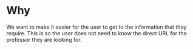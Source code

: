 # Why

We want to make it easier for the user to get to the information that they require. 
This is so the user does not need to know the direct URL for the professor they are looking for.
